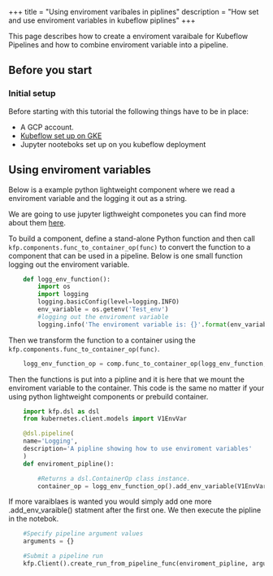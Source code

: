 +++
title = "Using enviroment varibales in piplines"
description = "How set and use enviroment variables in kubeflow piplines"
+++

This page describes how to create a enviroment varaibale for Kubeflow Pipelines 
and how to combine enviroment variable into a pipeline. 

## Before you start

### Initial setup
Before starting with this tutorial the following things have to be in place: 
- A GCP account.
- [Kubeflow set up on GKE](https://www.kubeflow.org/docs/gke/deploy/deploy-cli/)
- Jupyter nooteboks set up on you kubeflow deployment


## Using enviroment variables 

Below is a example python lightweight component where we read a enviroment
variable and the logging it out as a string. 

We are going to use jupyter ligthweight componetes you can find more about them 
[here](https://www.kubeflow.org/docs/pipelines/sdk/lightweight-python-components/).

To build a component, define a stand-alone Python function and then call 
`kfp.components.func_to_container_op(func)` to convert the function to a 
component that can be used in a pipeline. Below is one small function logging 
out the enviroment variable.

```python
    def logg_env_function():
        import os
        import logging
        logging.basicConfig(level=logging.INFO)
        env_variable = os.getenv('Test_env')
        #logging out the enviroment variable
        logging.info('The enviroment variable is: {}'.format(env_variable))
```

Then we transform the function to a container using the 
`kfp.components.func_to_container_op(func)`.  
```python
    logg_env_function_op = comp.func_to_container_op(logg_env_function, base_image='tensorflow/tensorflow:1.11.0-py3')
```

Then the functions is put into a pipline and  it is here that we mount the 
enviroment variable to the container. This code is the same no matter if your
using python lightweight components or prebuild container. 
```python
    import kfp.dsl as dsl
    from kubernetes.client.models import V1EnvVar

    @dsl.pipeline(
    name='Logging',
    description='A pipline showing how to use enviroment variables'
    )
    def enviroment_pipline():

        #Returns a dsl.ContainerOp class instance. 
        container_op = logg_env_function_op().add_env_variable(V1EnvVar(name='Test_env', value='env_variable')) 
```

If more varaiblaes is wanted you would simply add one more .add_env_varaible()
statment after the first one. We then execute the pipline in the notebok. 

```python
    #Specify pipeline argument values
    arguments = {}

    #Submit a pipeline run
    kfp.Client().create_run_from_pipeline_func(enviroment_pipline, arguments=arguments)
```